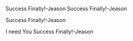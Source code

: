 Success Finally!-Jeason
Success Finally!-Jeason

 Success Finally!-Jeason

 I need You Success Finally!-Jeason

